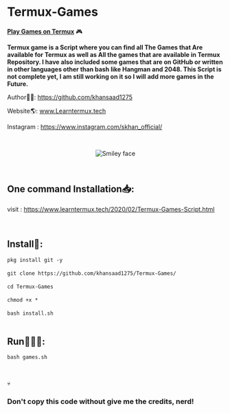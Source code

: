 # Termux-Games
<strong><u>Play Games on Termux</u></strong> 🎮<br>

<b> Termux game is a Script where you can find all The Games that Are available for Termux as well as All the games that are available in Termux Repository. I have also included some games that are on GitHub or written in other languages other than bash like Hangman and 2048. This Script is not complete yet, I am still working on it so I will add more games in the Future.</b>

Author👨‍💻: https://github.com/khansaad1275 <br>

Website🌎: www.Learntermux.tech <br>

Instagram : https://www.instagram.com/skhan_official/ <br>

<br>
<p align="center">
  <img alt="Smiley face" src="https://2.bp.blogspot.com/-lzUEYmUKmh0/XkeoeIS497I/AAAAAAAAJ9c/RUEu7mHxoHQI4Fq8GFJuZI9NgeC9AI3nACK4BGAYYCw/s1600/Termux-Games-by-Learntermux-List.png">
</p>
<br>

## One command Installation📥:

visit : https://www.learntermux.tech/2020/02/Termux-Games-Script.html

<br>

## Install📲:

```pkg install git -y```
<br>
<br>
```git clone https://github.com/khansaad1275/Termux-Games/```
<br><br>
```cd Termux-Games```
<br><br>
```chmod +x *```
<br><br>
```bash install.sh```
<br>
<br>

## Run🏃🏻‍♂️:

```bash games.sh```

<br>

💀<h3>Don't copy this code without give me the credits, nerd!</h3> <br>
